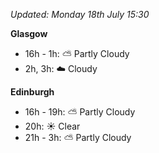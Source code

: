 *Updated: Monday 18th July 15:30*

**Glasgow**

* 16h - 1h: :partly_sunny: Partly Cloudy
* 2h, 3h: :cloud: Cloudy

**Edinburgh**

* 16h - 19h: :partly_sunny: Partly Cloudy
* 20h: :sunny: Clear
* 21h - 3h: :partly_sunny: Partly Cloudy
